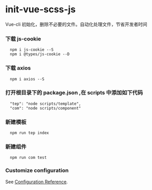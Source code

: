 # init-vue-scss-js
Vue-cli 初始化，删除不必要的文件。自动化处理文件，节省开发者时间


### 下载 js-cookie

```$xslt
  npm i js-cookie --S
  npm i @types/js-cookie --D
```
### 下载 axios

```$xslt
  npm i axios --S
```

### 打开根目录下的 package.json ,在 scripts 中添加如下代码

```
  "tep": "node scripts/template",
  "com": "node scripts/component"
```

### 新建模板
```$xslt
  npm run tep index
```
### 新建组件
```$xslt
  npm run com test
```

### Customize configuration
See [Configuration Reference](https://cli.vuejs.org/config/).
